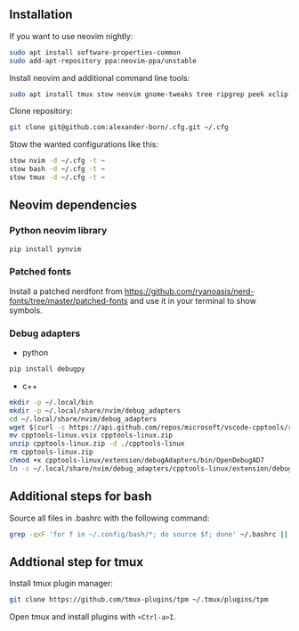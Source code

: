 ## Installation
If you want to use neovim nightly:
```bash
sudo apt install software-properties-common
sudo add-apt-repository ppa:neovim-ppa/unstable
```
Install neovim and additional command line tools:
```bash
sudo apt install tmux stow neovim gnome-tweaks tree ripgrep peek xclip fd-find gnome-tweak-tool clang-format fzf npm git
```
Clone repository:
```bash
git clone git@github.com:alexander-born/.cfg.git ~/.cfg
```
Stow the wanted configurations like this:
```bash
stow nvim -d ~/.cfg -t ~
stow bash -d ~/.cfg -t ~
stow tmux -d ~/.cfg -t ~
```

## Neovim dependencies
### Python neovim library
```bash
pip install pynvim
```
### Patched fonts
Install a patched nerdfont from https://github.com/ryanoasis/nerd-fonts/tree/master/patched-fonts and use it in your terminal to show symbols.

### Debug adapters
 - python
```bash
pip install debugpy
```
 - c++
```bash
mkdir -p ~/.local/bin
mkdir -p ~/.local/share/nvim/debug_adapters
cd ~/.local/share/nvim/debug_adapters
wget $(curl -s https://api.github.com/repos/microsoft/vscode-cpptools/releases/latest | grep browser_ | cut -d\" -f 4 | grep linux.vsix)
mv cpptools-linux.vsix cpptools-linux.zip
unzip cpptools-linux.zip -d ./cpptools-linux
rm cpptools-linux.zip
chmod +x cpptools-linux/extension/debugAdapters/bin/OpenDebugAD7
ln -s ~/.local/share/nvim/debug_adapters/cpptools-linux/extension/debugAdapters/bin/OpenDebugAD7 ~/.local/bin/OpenDebugAD7
```

## Additional steps for bash
Source all files in .bashrc with the following command:
```bash
grep -qxF 'for f in ~/.config/bash/*; do source $f; done' ~/.bashrc || echo 'for f in ~/.config/bash/*; do source $f; done' >> ~/.bashrc
```

## Addtional step for tmux
Install tmux plugin manager:
```bash
git clone https://github.com/tmux-plugins/tpm ~/.tmux/plugins/tpm
```
Open tmux and install plugins with `<Ctrl-a>I`.

